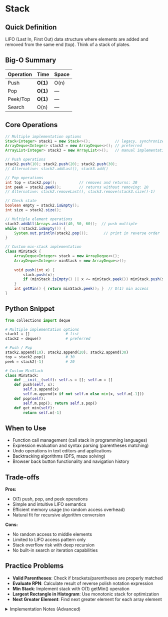 # Stack

## Quick Definition

LIFO (Last In, First Out) data structure where elements are added and removed from the same end (top). Think of a stack of plates.

## Big-O Summary

| Operation | Time | Space |
|-----------|------|-------|
| Push      | **O(1)** | O(n) |
| Pop       | **O(1)** | — |
| Peek/Top  | **O(1)** | — |
| Search    | O(n) | — |

## Core Operations

```java
// Multiple implementation options
Stack<Integer> stack1 = new Stack<>();           // legacy, synchronized
ArrayDeque<Integer> stack2 = new ArrayDeque<>(); // preferred
ArrayList<Integer> stack3 = new ArrayList<>();   // manual implementation

// Push operations  
stack2.push(10); stack2.push(20); stack2.push(30);
// Alternative: stack2.addLast(), stack3.add()

// Pop operations
int top = stack2.pop();          // removes and returns: 30
int peek = stack2.peek();        // returns without removing: 20
// Alternative: stack2.removeLast(), stack3.remove(stack3.size()-1)

// Check state
boolean empty = stack2.isEmpty();
int size = stack2.size();

// Multiple element operations
stack2.addAll(Arrays.asList(40, 50, 60));  // push multiple
while (!stack2.isEmpty()) {
    System.out.println(stack2.pop());       // print in reverse order
}

// Custom min-stack implementation
class MinStack {
    ArrayDeque<Integer> stack = new ArrayDeque<>();
    ArrayDeque<Integer> minStack = new ArrayDeque<>();
    
    void push(int x) {
        stack.push(x);
        if (minStack.isEmpty() || x <= minStack.peek()) minStack.push(x);
    }
    int getMin() { return minStack.peek(); }  // O(1) min access
}
```

## Python Snippet

```python
from collections import deque

# Multiple implementation options
stack1 = []                # list
stack2 = deque()           # preferred

# Push / Pop
stack2.append(10); stack2.append(20); stack2.append(30)
top = stack2.pop()         # 30
peek = stack2[-1]          # 20

# Custom MinStack
class MinStack:
    def __init__(self): self.s = []; self.m = []
    def push(self, x):
        self.s.append(x)
        self.m.append(x if not self.m else min(x, self.m[-1]))
    def pop(self):
        self.m.pop(); return self.s.pop()
    def get_min(self):
        return self.m[-1]
```

## When to Use

- Function call management (call stack in programming languages)
- Expression evaluation and syntax parsing (parentheses matching)
- Undo operations in text editors and applications
- Backtracking algorithms (DFS, maze solving)
- Browser back button functionality and navigation history

## Trade-offs

**Pros:**

- O(1) push, pop, and peek operations
- Simple and intuitive LIFO semantics
- Efficient memory usage (no random access overhead)
- Natural fit for recursive algorithm conversion

**Cons:**

- No random access to middle elements
- Limited to LIFO access pattern only
- Stack overflow risk with deep recursion
- No built-in search or iteration capabilities

## Practice Problems

- **Valid Parentheses**: Check if brackets/parentheses are properly matched
- **Evaluate RPN**: Calculate result of reverse polish notation expression
- **Min Stack**: Implement stack with O(1) getMin() operation
- **Largest Rectangle in Histogram**: Use monotonic stack for optimization
- **Next Greater Element**: Find next greater element for each array element

<details>
<summary>Implementation Notes (Advanced)</summary>

### Implementation Choices

- **ArrayDeque**: Preferred modern implementation, resizable array-based
- **Stack class**: Legacy, synchronized (thread-safe but slower)
- **ArrayList**: Manual implementation with add/remove at end

### Memory Management

- **Dynamic resizing**: ArrayDeque grows by 2x when full
- **Memory overhead**: ~25-50% unused capacity in dynamic implementations
- **Stack frame size**: JVM call stack typically 1MB per thread

### Performance Characteristics

- **Cache locality**: Array-based implementations have better cache performance
- **Thread safety**: Stack class is synchronized, ArrayDeque is not
- **Memory footprint**: Linked implementations have pointer overhead

### Common Patterns

- **Monotonic stack**: Maintain increasing/decreasing order for optimization
- **Auxiliary stacks**: Use additional stacks to track min/max values
- **Stack simulation**: Convert recursion to iteration using explicit stack

</details>
